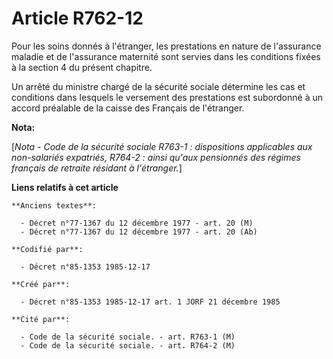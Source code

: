 # Article R762-12

Pour les soins donnés à l'étranger, les prestations en nature de l'assurance maladie et de l'assurance maternité sont servies
dans les conditions fixées à la section 4 du présent chapitre. 

Un arrêté du ministre chargé de la sécurité sociale détermine les cas et conditions dans lesquels le versement des
prestations est subordonné à un accord préalable de la caisse des Français de l'étranger.

**Nota:**

[*Nota - Code de la sécurité sociale R763-1 : dispositions applicables aux non-salariés expatriés, R764-2 : ainsi qu'aux
pensionnés des régimes français de retraite résidant à l'étranger.*]

**Liens relatifs à cet article**

	**Anciens textes**:

	  - Décret n°77-1367 du 12 décembre 1977 - art. 20 (M)
	  - Décret n°77-1367 du 12 décembre 1977 - art. 20 (Ab)

	**Codifié par**:

	  - Décret n°85-1353 1985-12-17

	**Créé par**:

	  - Décret n°85-1353 1985-12-17 art. 1 JORF 21 décembre 1985

	**Cité par**:

	  - Code de la sécurité sociale. - art. R763-1 (M)
	  - Code de la sécurité sociale. - art. R764-2 (M)
